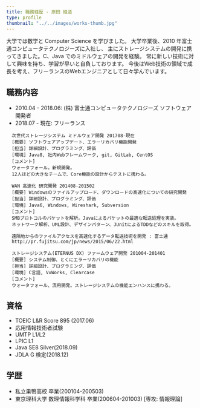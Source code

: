 ```yaml
---
title: 職務経歴 - 原田 経道
type: profile
thumbnail: "../../images/works-thumb.jpg"
---
```

大学では数学と Computer Science を学びました。
大学卒業後、2010 年富士通コンピュータテクノロジーズに入社し、
主にストレージシステムの開発に携ってきました。C、Java でのミドルウェアの開発を経験。
常に新しい技術に対して興味を持ち、学習が早いと自負しております。
今後はWeb技術の領域で成長を考え、フリーランスのWebエンジニアとして日々学んでいます。

## 職務内容

- 2010.04 - 2018.06: (株) 富士通コンピュータテクノロジーズ ソフトウェア開発者
- 2018.07 - 現在: フリーランス

```text
  次世代ストレージシステム ミドルウェア開発 201708-現在
  [概要] ソフトウェアアップデート、エラーリカバリ機能開発
  [担当] 詳細設計、プログラミング、評価
  [環境] Java8, 社内Webフレームワーク, git, GitLab, CentOS
  [コメント]
  ウォータフォール。新規開発。
  12人ほどの大きなチームで、Core機能の設計からテストに携わる。
```

```text
  WAN 高速化 研究開発 201408-201502
  [概要] Windowsのファイルアップロード、ダウンロードの高速化についての研究開発
  [担当] 詳細設計、プログラミング、評価
  [環境] Java6, Windows, Wireshark, Subversion
  [コメント]
  SMBプロトコルのパケットを解析。Javaによるパケットの最適な転送処理を実装。
  ネットワーク解析、UML設計、デザインパターン、JUnitによるTDDなどのスキルを取得。

  遠隔地からのファイルアクセスを高速化するデータ転送技術を開発 : 富士通
  http://pr.fujitsu.com/jp/news/2015/06/22.html
```

```text
  ストレージシステム(ETERNUS DX) ファームウェア開発 201004-201401
  [概要] システム制御、とくにエラーリカバリの機能
  [担当] 詳細設計、プログラミング、評価
  [環境] C言語, VxWorks, Clearcase
  [コメント]
  ウォータフォール、流用開発。ストレージシステムの機能エンハンスに携わる。
```

## 資格

- TOEIC L&R Score 895 (2017.06)
- 応用情報技術者試験
- UMTP L1/L2
- LPIC L1
- Java SE8 Silver(2018.09)
- JDLA G 検定(2018.12)

## 学歴

- 私立巣鴨高校 卒業(200104-200503)
- 東京理科大学 数理情報科学科 卒業(200604-201003) [専攻: 情報理論]
